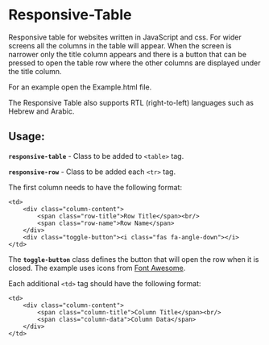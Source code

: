 # Responsive-Table

Responsive table for websites written in JavaScript and css. For wider screens all the columns in the table will appear. When the screen is narrower only the title column appears and there is a button that can be pressed to open the table row where the other columns are displayed under the title column.

For an example open the Example.html file.

The Responsive Table also supports RTL (right-to-left) languages such as Hebrew and Arabic.

## Usage:

**`responsive-table`** - Class to be added to `<table>` tag.

**`responsive-row`** - Class to be added each `<tr>` tag.

The first column needs to have the following format:
```
<td>
	<div class="column-content">
		<span class="row-title">Row Title</span><br/>
		<span class="row-name">Row Name</span>
	</div>
	<div class="toggle-button"><i class="fas fa-angle-down"></i>
</td>
```

The **`toggle-button`** class defines the button that will open the row when it is closed. The example uses icons from [Font Awesome](https://fontawesome.com/).


Each additional `<td>` tag should have the following format:
```
<td>
	<div class="column-content">
		<span class="column-title">Column Title</span><br/>
		<span class="column-data">Column Data</span>
	</div>
</td>
```


